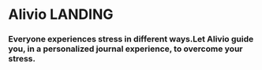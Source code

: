# Alivio LANDING

### Everyone experiences stress in different ways.Let Alivio guide you, in a personalized journal experience, to overcome your stress.
